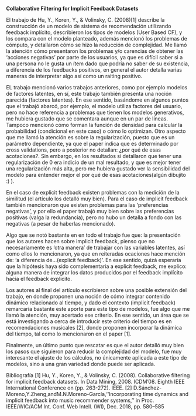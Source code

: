 
**Collaborative Filtering for Implicit Feedback Datasets**

El trabajo de Hu, Y., Koren, Y., & Volinsky, C. (2008)[1] describe la construcción de un modelo de sistema de recomendación utilizando feedback implícito, describieron los tipos de modelos (User Based CF), y los compara con el modelo planteado, además mencionó los problemas de cómputo, y detallaron cómo se hizo la reducción de complejidad. Me llamó la atención cómo presentaron los problemas y/o carencias de obtener las ‘acciones negativas’ por parte de los usuarios, ya que es difícil saber si a una persona no le gusta un ítem dado que podría no saber de su existencia, a diferencia de los feedbacks positivos, en general el autor detalla varias maneras de interpretar algo así como un raiting positivo. 

EL trabajo mencionó varios trabajos anteriores, como por ejemplo modelos de factores latentes, en sí, este trabajo también presenta una noción parecida (factores latentes). En ese sentido, basándome en algunos puntos que el trabajó abarcó, por ejemplo, el modelo utiliza factores del usuario, pero no hace referencia a problemas que tienen los modelos generativos, me hubiera gustado que se comentara aunque en un par de líneas. Tampoco mencionó cómo forman la función de densidad para calcular la probabilidad (condicional en este caso) o cómo lo optimizan. Otro aspecto que me llamó la atención es sobre la regularización, puesto que es un parámetro dependiente, ya que el paper indica que es determinado por cross validations, pero a posterior no detallan: ¿por qué de esas acotaciones?. Sin embargo, en los resultados si detallaron que tener una regularización de 0 era indicio de un mal resultado, y que es mejor tener una regularización más alta, pero me hubiera gustado ver la sensibilidad del modelo para entender mejor el por qué de esas acotaciones(algún dibujito :) ).

En el caso de explicit feedback existen problemas con la medición de la similitud (el artículo los detalló muy bien). Para el caso de implicit feedback también mencionaron que existen problemas para las ‘preferencias negativas’, y por ello el paper trabajó muy bien sobre las preferencias positivas (valga la redundancia), pero no hubo un detalla a fondo con las negativas (a pesar de haberlas mencionado).

Algo que se notó bastante en en todo el trabajo fue que: la presentación que los autores hacen sobre implicit feedback, pienso que no necesariamente es ‘otra manera’ de trabajar con las variables latentes, así como ellos lo mencionaron, ya que en reiteradas ocaciones hace mención de: ‘a diferencia de…(explicit feedback)’. En ese sentido, quizá esperaría que la hipótesis haya sido complementaria a explicit feedback, me explico: alguna manera de integrar los datos producidos por el feedback implícito hacia el feedback explicito. 

Los autores al final del artículo escribieron sobre una posible extensión del trabajo, en donde proponen una noción de cómo integrar contenido dinámico relacionado al tiempo, y dado el contexto (implicit feedback) remarcaría bastante este aporte para este tipo de modelos, fue algo que me llamó la atención, muy acertado ese criterio. En ese sentido, un área que se está investigando a cerca de introducir este criterio del tiempo es en recomendaciones musicales [2], donde proponen incorporar la dinámica del tiempo, tal como lo mencionaron en el paper [1].

Finalmente, un último punto que rescatar es que el autor detalló muy bien los pasos que siguieron para reducir la complejidad del modelo, fue muy interesante el ajuste de los cálculos, no únicamente aplicada a este tipo de modelos, sino a una gran variedad donde puede ser aplicada.

 


Bibliografía
[1] Hu, Y., Koren, Y., & Volinsky, C. (2008). Collaborative filtering for implicit feedback datasets. In Data Mining, 2008. ICDM’08. Eighth IEEE International Conference on (pp. 263-272). IEEE.
[2] D.Sánchez-Moreno,Y.Zheng,andM.N.Moreno-García,‘‘Incorporating time dynamics and implicit feedback into music recommender systems,’’ in Proc. IEEE/WIC/ACM Int. Conf. Web Intell. (WI), Dec. 2018, pp. 580–585
